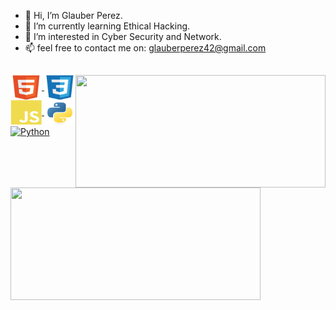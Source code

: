 - 👋 Hi, I’m Glauber Perez.
- 🧠 I’m currently learning Ethical Hacking.
- 👀 I’m interested in Cyber Security and Network.
- 📫 feel free to contact me on: glauberperez42@gmail.com
##
<div>
<a href="https://github.com/gperez24">
   <img height="180em" width="400em" align="right" src="https://github-readme-stats.vercel.app/api?username=gperez24&show_icons=true&theme=github_dark&include_all_commits=true&count_private=true"/>
  <img height="180em" width="400em" align="left" src="https://github-readme-stats.vercel.app/api/top-langs/?username=gperez24&layout=compact&langs_count=7&theme=github_dark"/>
  </div>
   <div>
  <img align="center" alt="HTML" height="40" width="50" src="https://raw.githubusercontent.com/devicons/devicon/master/icons/html5/html5-original.svg">
  <img align="center" alt="CSS" height="40" width="50" src="https://raw.githubusercontent.com/devicons/devicon/master/icons/css3/css3-original.svg">
  <img align="center" alt="Js" height="40" width="50" src="https://raw.githubusercontent.com/devicons/devicon/master/icons/javascript/javascript-plain.svg">
  <img align="center" alt="Python" height="40" width="50" src="https://raw.githubusercontent.com/devicons/devicon/master/icons/python/python-original.svg">
  <img align="center" alt="Python" height="40" width="50" src="https://cdn.jsdelivr.net/gh/devicons/devicon/icons/java/java-original.svg" />
   </div> 
<!---
<img align="left" height="180em" width="400em" src="https://github-readme-stats.vercel.app/api?username=gperez24&show_icons=true&theme=github_dark&include_all_commits=true&count_private=true"/>
  <img height="180em" width="400em" src="https://github-readme-stats.vercel.app/api/top-langs/?username=gperez24&show_icons=true&theme=github_dark&include_all_commits=true&count_private=true"/>
iae meu parcero
--->
